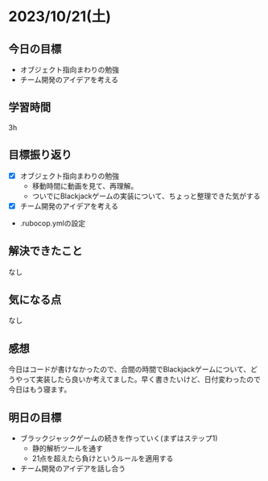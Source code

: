 # 2023/10/21(土)

## 今日の目標
- オブジェクト指向まわりの勉強
- チーム開発のアイデアを考える

## 学習時間
3h

## 目標振り返り
* [x] オブジェクト指向まわりの勉強
  * 移動時間に動画を見て、再理解。
  * ついでにBlackjackゲームの実装について、ちょっと整理できた気がする
* [x] チーム開発のアイデアを考える
- .rubocop.ymlの設定

## 解決できたこと
なし

## 気になる点
なし

## 感想
今日はコードが書けなかったので、合間の時間でBlackjackゲームについて、どうやって実装したら良いか考えてました。早く書きたいけど、日付変わったので今日はもう寝ます。

## 明日の目標
- ブラックジャックゲームの続きを作っていく(まずはステップ1)
  - 静的解析ツールを通す
  - 21点を超えたら負けというルールを適用する
- チーム開発のアイデアを話し合う